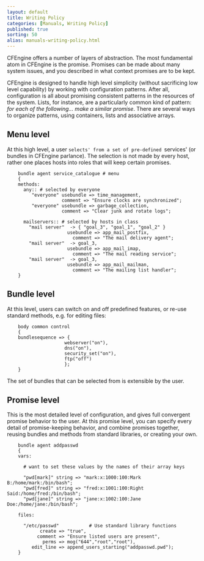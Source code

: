 ```yaml
---
layout: default
title: Writing Policy
categories: [Manuals, Writing Policy]
published: true
sorting: 50
alias: manuals-writing-policy.html
---
```


CFEngine offers a number of layers of abstraction. The most fundamental atom 
in CFEngine is the promise. Promises can be made about many system issues, and 
you described in what context promises are to be kept.

CFEngine is designed to handle high level simplicity (without sacrificing low 
level capability) by working with configuration patterns. After all, 
configuration is all about promising consistent patterns in the resources of 
the system. Lists, for instance, are a particularly common kind of pattern: 
*for each of the following... make a similar promise*. There are several ways 
to organize patterns, using containers, lists and associative arrays.

## Menu level

At this high level, a user `selects' from a set of pre-defined `services' (or 
bundles in CFEngine parlance). The selection is not made by every host, rather 
one places hosts into roles that will keep certain promises.

```cf3
    bundle agent service_catalogue # menu
    {
    methods:
      any:: # selected by everyone
         "everyone" usebundle => time_management,
                    comment => "Ensure clocks are synchronized";
         "everyone" usebundle => garbage_collection,
                    comment => "Clear junk and rotate logs";

      mailservers:: # selected by hosts in class
        "mail server"  -> { "goal_3", "goal_1", "goal_2" }
                      usebundle => app_mail_postfix,
                        comment => "The mail delivery agent";
        "mail server"  -> goal_3,
                      usebundle => app_mail_imap,
                        comment => "The mail reading service";
        "mail server"  -> goal_3,
                      usebundle => app_mail_mailman,
                        comment => "The mailing list handler";
    }
```

## Bundle level

At this level, users can switch on and off predefined features, or re-use 
standard methods, e.g. for editing files:

```cf3
    body common control 
    { 
    bundlesequence => {
                     webserver("on"),
                     dns("on"),
                     security_set("on"),
                     ftp("off")
                     };
    }
```
    
The set of bundles that can be selected from is extensible by the user.

## Promise level

This is the most detailed level of configuration, and gives full convergent 
promise behavior to the user. At this promise level, you can specify every 
detail of promise-keeping behavior, and combine promises together, reusing 
bundles and methods from standard libraries, or creating your own.

```cf3
    bundle agent addpasswd
    {
    vars:

      # want to set these values by the names of their array keys

      "pwd[mark]" string => "mark:x:1000:100:Mark B:/home/mark:/bin/bash";
      "pwd[fred]" string => "fred:x:1001:100:Right Said:/home/fred:/bin/bash";
      "pwd[jane]" string => "jane:x:1002:100:Jane Doe:/home/jane:/bin/bash";

    files:

      "/etc/passwd"           # Use standard library functions
            create => "true",
           comment => "Ensure listed users are present",
             perms => mog("644","root","root"),
         edit_line => append_users_starting("addpasswd.pwd");
    }
```
